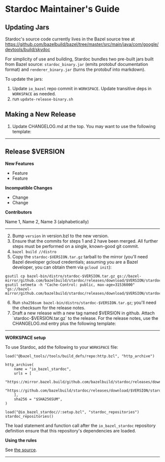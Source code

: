 # Stardoc Maintainer's Guide

## Updating Jars

Stardoc's source code currently lives in the Bazel source tree at
https://github.com/bazelbuild/bazel/tree/master/src/main/java/com/google/devtools/build/skydoc

For simplicity of use and building, Stardoc bundles two pre-built jars built
from Bazel source: `stardoc_binary.jar` (emits protobuf documentation format)
and `renderer_binary.jar` (turns the protobuf into markdown).

To update the jars:

1.  Update `io_bazel` repo commit in `WORKSPACE`. Update transitive deps in
    `WORKSPACE` as needed.
2.  run `update-release-binary.sh`

## Making a New Release

1.  Update CHANGELOG.md at the top. You may want to use the following template:

--------------------------------------------------------------------------------

## Release $VERSION

**New Features**

-   Feature
-   Feature

**Incompatible Changes**

-   Change
-   Change

**Contributors**

Name 1, Name 2, Name 3 (alphabetically)

--------------------------------------------------------------------------------

2.  Bump `version` in version.bzl to the new version.
3.  Ensure that the commits for steps 1 and 2 have been merged. All further
    steps must be performed on a single, known-good git commit.
4.  `bazel build //distro`
5.  Copy the `stardoc-$VERSION.tar.gz` tarball to the mirror (you'll need Bazel
    developer gcloud credentials; assuming you are a Bazel developer, you can
    obtain them via `gcloud init`):

```
gsutil cp bazel-bin/distro/stardoc-$VERSION.tar.gz gs://bazel-mirror/github.com/bazelbuild/stardoc/releases/download/$VERSION/stardoc-$VERSION.tar.gz
gsutil setmeta -h "Cache-Control: public, max-age=31536000" "gs://bazel-mirror/github.com/bazelbuild/stardoc/releases/download/$VERSION/stardoc-$VERSION.tar.gz"
```

6.  Run `sha256sum bazel-bin/distro/stardoc-$VERSION.tar.gz`; you'll need the
    checksum for the release notes.
7.  Draft a new release with a new tag named $VERSION in github. Attach
    `stardoc-$VERSION.tar.gz` to the release. For the release notes, use the
    CHANGELOG.md entry plus the following template:

--------------------------------------------------------------------------------

**WORKSPACE setup**

To use Stardoc, add the following to your `WORKSPACE` file:

```
load("@bazel_tools//tools/build_defs/repo:http.bzl", "http_archive")

http_archive(
    name = "io_bazel_stardoc",
    urls = [
        "https://mirror.bazel.build/github.com/bazelbuild/stardoc/releases/download/$VERSION/stardoc-$VERSION.tar.gz",
        "https://github.com/bazelbuild/stardoc/releases/download/$VERSION/stardoc-$VERSION.tar.gz",
    ],
    sha256 = "$SHA256SUM",
)

load("@io_bazel_stardoc//:setup.bzl", "stardoc_repositories")
stardoc_repositories()
```

The load statement and function call after the `io_bazel_stardoc` repository
definition ensure that this repository's dependencies are loaded.

**Using the rules**

See [the source](https://github.com/bazelbuild/stardoc/tree/$VERSION).

--------------------------------------------------------------------------------

